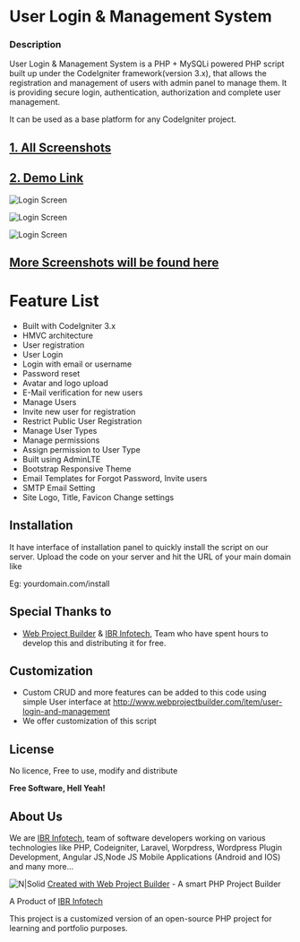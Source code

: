 # User Login & Management System

### Description

User Login & Management System is a PHP + MySQLi powered PHP script built up under the CodeIgniter framework(version 3.x), that allows the registration and management of users with admin panel to manage them. It is providing secure login, authentication, authorization and complete user management.

It can be used as a base platform for any CodeIgniter project.


## [1. All Screenshots](http://www.webprojectbuilder.com/item/user-login-and-management)

## [2. Demo Link](http://www.webprojectbuilder.com/item/user-login-and-management/live-demo/31)


![Login Screen](http://www.webprojectbuilder.com/assets/home_images/user-login-management-screenshot/1-user-login-management-login.png)

![Login Screen](http://www.webprojectbuilder.com/assets/home_images/user-login-management-screenshot/4-user-login-management-profile.png)

![Login Screen](http://www.webprojectbuilder.com/assets/home_images/user-login-management-screenshot/Installation.png)


## [More Screenshots will be found here](http://www.webprojectbuilder.com/item/user-login-and-management)

# Feature List
- Built with CodeIgniter 3.x
- HMVC architecture
- User registration
- User Login
- Login with email or username
- Password reset
- Avatar and logo upload
- E-Mail verification for new users
- Manage Users
- Invite new user for registration
- Restrict Public User Registration
- Manage User Types
- Manage permissions
- Assign permission to User Type
- Built using AdminLTE
- Bootstrap Responsive Theme
- Email Templates for Forgot Password, Invite users
- SMTP Email Setting
- Site Logo, Title, Favicon Change settings

Installation
----
It have interface of installation panel to quickly install the script on our server.
Upload the code on your server and hit the URL of your main domain like

Eg: yourdomain.com/install



Special Thanks to
---
- [Web Project Builder](http://www.webprojectbuilder.com/) &  [IBR Infotech](http://www.ibrinfotech.com), Team who have spent hours to develop this and distributing it for free. 


Customization
---
- Custom CRUD and more features can be added to this code using simple User interface at http://www.webprojectbuilder.com/item/user-login-and-management
- We offer customization of this script

License
----
No licence, Free to use, modify and distribute


**Free Software, Hell Yeah!**

About Us
---
We are [IBR Infotech,](http://www.ibrinfotech.com) team of software developers working on various technologies like PHP, Codeigniter, Laravel, Worpdress, Wordpress Plugin Development, Angular JS,Node JS Mobile Applications (Android and IOS) and many more...

![N|Solid](http://www.webprojectbuilder.com/assets/home_images/icon.png) [Created with Web Project Builder](http://www.webprojectbuilder.com/) - A smart PHP Project Builder

A Product of [IBR Infotech](http://www.ibrinfotech.com)

This project is a customized version of an open-source PHP project for learning and portfolio purposes.
